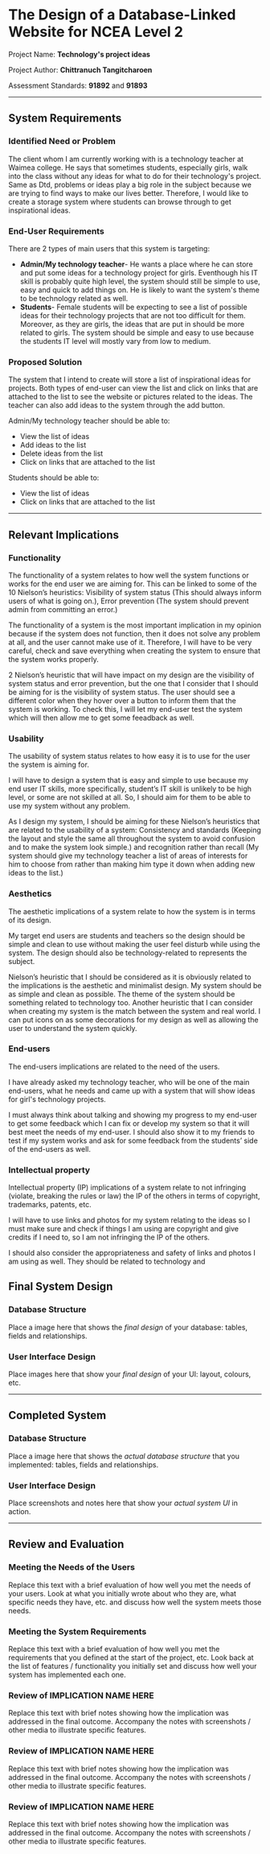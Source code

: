 # The Design of a Database-Linked Website for NCEA Level 2

Project Name: **Technology's project ideas**

Project Author: **Chittranuch Tangitcharoen**

Assessment Standards: **91892** and **91893**


-------------------------------------------------

## System Requirements

### Identified Need or Problem

The client whom I am currently working with is a technology teacher at Waimea college. He says that sometimes students, especially girls, walk into the class without any ideas for what to do for their technology's project. Same as Dtd, problems or ideas play a big role in the subject because we are trying to find ways to make our lives better. Therefore, I would like to create a storage system where students can browse through to get inspirational ideas. 

### End-User Requirements
There are 2 types of main users that this system  is targeting:
- **Admin/My technology teacher**- He wants a place where he can store and put some ideas for a technology project for girls. Eventhough his IT skill is probably quite high level, the system should still be simple to use, easy and quick to add things on. He is likely to want the system's theme to be technology related as well.
- **Students**- Female students will be expecting to see a list of possible ideas for their technology projects that are not too difficult for them. Moreover, as they are girls, the ideas that are put in should be more related to girls. The system should be simple and easy to use because the students IT level will mostly vary from low to medium.

### Proposed Solution

The system that I intend to create will store a list of inspirational ideas for projects. Both types of end-user can view the list and click on links that are attached to the list to see the website or pictures related to the ideas. The teacher can also add ideas to the system through the add button.

Admin/My technology teacher should be able to:
- View the list of ideas
- Add ideas to the list
- Delete ideas from the list
- Click on links that are attached to the list

Students should be able to: 
- View the list of ideas 
- Click on links that are attached to the list

-------------------------------------------------

## Relevant Implications

### Functionality

The functionality of a system relates to how well the system functions or works for the end user we are aiming for. This can be linked to some of the 10 Nielson’s heuristics: Visibility of system status (This should always inform users of what is going on.), Error prevention (The system should prevent admin from committing an error.)

The functionality of a system is the most important implication in my opinion because if the system does not function, then it does not solve any problem at all, and the user cannot make use of it. Therefore, I will have to be very careful, check and save everything when creating the system to ensure that the system works properly.

2 Nielson’s heuristic that will have impact on my design are the visibility of system status and error prevention, but the one that I consider that I should be aiming for is the visibility of system status. The user should see a different color when they hover over a button to inform them that the system is working. To check this, I will let my end-user test the system which will then allow me to get some feeadback as well.

### Usability

The usability of system status relates to how easy it is to use for the user the system is aiming for.  

I will have to design a system that is easy and simple to use because my end user IT skills, more specifically, student’s IT skill is unlikely to be high level, or some are not skilled at all. So, I should aim for them to be able to use my system without any problem. 

As I design my system, I should be aiming for these Nielson’s heuristics that are related to the usability of a system: Consistency and standards (Keeping the layout and style the same all throughout the system to avoid confusion and to make the system look simple.) and  recognition rather than recall (My system should give my technology teacher a list of areas of interests for him to choose from rather than making him type it down when adding new ideas to the list.) 

### Aesthetics

The aesthetic implications of a system relate to how the system is in terms of its design. 

My target end users are students and teachers so the design should be simple and clean to use without making the user feel disturb while using the system. The design should also be technology-related to represents the subject.

Nielson’s heuristic that I should be considered as it is obviously related to the implications is the aesthetic and minimalist design. My system should be as simple and clean as possible. The theme of the system should be something related to technology too. Another heuristic that I can consider when creating my system is the match between the system and real world. I can put icons on as some decorations for my design as well as allowing the user to understand the system quickly. 

### End-users
The end-users implications are related to the need of the users. 

I have already asked my technology teacher, who will be one of the main end-users, what he needs and came up with a system that will show ideas for girl's technology projects. 

I must always think about talking and showing my progress to my end-user to get some feedback which I can fix or develop my system so that it will best meet the needs of my end-user. I should also show it to my friends to test if my system works and ask for some feedback from the students’ side of the end-users as well. 

### Intellectual property
Intellectual property (IP)  implications of a system relate to not infringing (violate, breaking the rules or law) the IP of the others in terms of copyright, trademarks, patents, etc.

I will have to use links and photos for my system relating to the ideas so I must make sure and check if things I am using are copyright and give credits if I need to, so I am not infringing the IP of the others.

I should also consider the appropriateness and safety of links and photos I am using as well. They should be related to technology and


## Final System Design

### Database Structure

Place a image here that shows the *final design* of your database: tables, fields and relationships.

### User Interface Design

Place images here that show your *final design* of your UI: layout, colours, etc.


-------------------------------------------------

## Completed System

### Database Structure

Place a image here that shows the *actual database structure* that you implemented: tables, fields and relationships.

### User Interface Design

Place screenshots and notes here that show your *actual system UI* in action.


-------------------------------------------------

## Review and Evaluation

### Meeting the Needs of the Users

Replace this text with a brief evaluation of how well you met the needs of your users. Look at what you initially wrote about who they are, what specific needs they have, etc. and discuss how well the system meets those needs.

### Meeting the System Requirements

Replace this text with a brief evaluation of how well you met the requirements that you defined at the start of the project, etc. Look back at the list of features / functionality you initially set and discuss how well your system has implemented each one.

### Review of IMPLICATION NAME HERE

Replace this text with brief notes showing how the implication was addressed in the final outcome. Accompany the notes with screenshots / other media to illustrate specific features.

### Review of IMPLICATION NAME HERE

Replace this text with brief notes showing how the implication was addressed in the final outcome. Accompany the notes with screenshots / other media to illustrate specific features.

### Review of IMPLICATION NAME HERE

Replace this text with brief notes showing how the implication was addressed in the final outcome. Accompany the notes with screenshots / other media to illustrate specific features.

